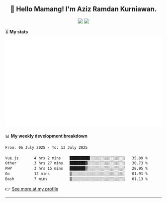 <h2 align="center">👋 Hello Mamang! I'm Aziz Ramdan Kurniawan.</h2>  
<p align="center">
  <img src="https://komarev.com/ghpvc/?username=azizramdan">
  <img src="https://wakatime.com/badge/user/90056fa0-4c31-4eca-954e-2a3ac05896f9.svg">
</p>
    
⏳ **My stats**  
![](https://raw.githubusercontent.com/azizramdan/github-stats/master/generated/overview.svg#gh-dark-mode-only)

📊 **My weekly development breakdown**
<!--START_SECTION:waka-->

```txt
From: 06 July 2025 - To: 13 July 2025

Vue.js       4 hrs 2 mins    █████████░░░░░░░░░░░░░░░░   35.89 %
Other        3 hrs 27 mins   ███████▓░░░░░░░░░░░░░░░░░   30.73 %
PHP          3 hrs 15 mins   ███████▒░░░░░░░░░░░░░░░░░   28.95 %
Go           12 mins         ▒░░░░░░░░░░░░░░░░░░░░░░░░   01.91 %
Bash         7 mins          ▒░░░░░░░░░░░░░░░░░░░░░░░░   01.13 %
```

<!--END_SECTION:waka-->
👉 [See more at my profile](https://wakatime.com/@azizramdan)
***
